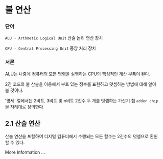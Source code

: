 # 불 연산

### 단어

`ALU - Arthmetic Logical Unit` 산술 논리 연산 장치

`CPU - Central Processing Unit` 중앙 처리 장치

### 서론

ALU는 나중에 컴퓨터의 모든 명령을 실행하는 CPU의 핵심적인 계산 부품이 된다.

2진 코드와 불 산술을 이용해서 부호 있는 정수를 표현하고 덧셈하는 방법에 대해 알아볼 것이다.

'명세' 절에서는 2비트, 3비트 및 n비트 2진수 두 개를 덧셈하는 가산기 칩 `adder chip` 을 차례대로 정의한다.

## 2.1 산술 연산

산술 연산을 포함하여 디지털 컴퓨터에서 수행되는 모든 함수는 2진수의 덧셈으로 환원할 수 있다.

More Information ...

